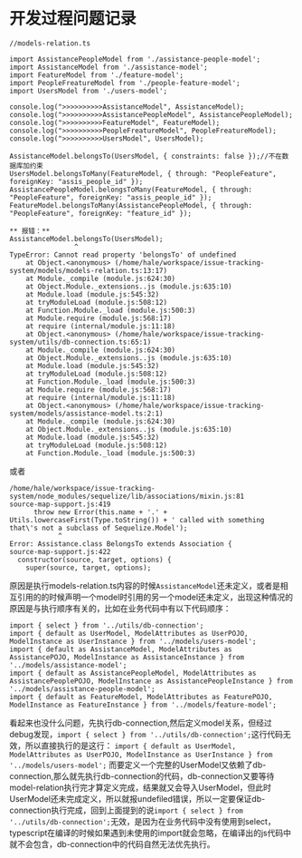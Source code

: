 # 开发过程问题记录

```
//models-relation.ts

import AssistancePeopleModel from './assistance-people-model';
import AssistanceModel from './assistance-model';
import FeatureModel from './feature-model';
import PeopleFreatureModel from './people-feature-model';
import UsersModel from './users-model';

console.log(">>>>>>>>>>AssistanceModel", AssistanceModel);
console.log(">>>>>>>>>>AssistancePeopleModel", AssistancePeopleModel);
console.log(">>>>>>>>>>FeatureModel", FeatureModel);
console.log(">>>>>>>>>>PeopleFreatureModel", PeopleFreatureModel);
console.log(">>>>>>>>>>UsersModel", UsersModel);

AssistanceModel.belongsTo(UsersModel, { constraints: false });//不在数据库加约束
UsersModel.belongsToMany(FeatureModel, { through: "PeopleFeature", foreignKey: "assis_people_id" });
AssistancePeopleModel.belongsToMany(FeatureModel, { through: "PeopleFeature", foreignKey: "assis_people_id" });
FeatureModel.belongsToMany(AssistancePeopleModel, { through: "PeopleFeature", foreignKey: "feature_id" });

** 报错：**
AssistanceModel.belongsTo(UsersModel);
                ^
TypeError: Cannot read property 'belongsTo' of undefined
    at Object.<anonymous> (/home/hale/workspace/issue-tracking-system/models/models-relation.ts:13:17)
    at Module._compile (module.js:624:30)
    at Object.Module._extensions..js (module.js:635:10)
    at Module.load (module.js:545:32)
    at tryModuleLoad (module.js:508:12)
    at Function.Module._load (module.js:500:3)
    at Module.require (module.js:568:17)
    at require (internal/module.js:11:18)
    at Object.<anonymous> (/home/hale/workspace/issue-tracking-system/utils/db-connection.ts:65:1)
    at Module._compile (module.js:624:30)
    at Object.Module._extensions..js (module.js:635:10)
    at Module.load (module.js:545:32)
    at tryModuleLoad (module.js:508:12)
    at Function.Module._load (module.js:500:3)
    at Module.require (module.js:568:17)
    at require (internal/module.js:11:18)
    at Object.<anonymous> (/home/hale/workspace/issue-tracking-system/models/assistance-model.ts:2:1)
    at Module._compile (module.js:624:30)
    at Object.Module._extensions..js (module.js:635:10)
    at Module.load (module.js:545:32)
    at tryModuleLoad (module.js:508:12)
    at Function.Module._load (module.js:500:3)

```
或者
```
/home/hale/workspace/issue-tracking-system/node_modules/sequelize/lib/associations/mixin.js:81
source-map-support.js:419
      throw new Error(this.name + '.' + Utils.lowercaseFirst(Type.toString()) + ' called with something that\'s not a subclass of Sequelize.Model');
            ^
Error: Assistance.class BelongsTo extends Association {
source-map-support.js:422
  constructor(source, target, options) {
    super(source, target, options);
```
原因是执行models-relation.ts内容的时候`AssistanceModel`还未定义，或者是相互引用的的时候声明一个model时引用的另一个model还未定义，出现这种情况的原因是与执行顺序有关的，比如在业务代码中有以下代码顺序：
```
import { select } from '../utils/db-connection';
import { default as UserModel, ModelAttributes as UserPOJO, ModelInstance as UserInstance } from '../models/users-model';
import { default as AssistanceModel, ModelAttributes as AssistancePOJO, ModelInstance as AssistanceInstance } from '../models/assistance-model';
import { default as AssistancePeopleModel, ModelAttributes as AssistancePeoplePOJO, ModelInstance as AssistancePeopleInstance } from '../models/assistance-people-model';
import { default as FeatureModel, ModelAttributes as FeaturePOJO, ModelInstance as FeatureInstance } from '../models/feature-model';
```
看起来也没什么问题，先执行db-connection,然后定义model关系，但经过debug发现，`import { select } from '../utils/db-connection';`这行代码无效，所以直接执行的是这行：
`import { default as UserModel, ModelAttributes as UserPOJO, ModelInstance as UserInstance } from '../models/users-model';`
而要定义一个完整的UserModel又依赖了db-connection,那么就先执行db-connection的代码，db-connection又要等待model-relation执行完才算定义完成，结果就又会导入UserModel，但此时UserModel还未完成定义，所以就报undefiled错误，所以一定要保证db-connection执行完成，回到上面提到的说`import { select } from '../utils/db-connection';`无效，是因为在业务代码中没有使用到select，typescript在编译的时候如果遇到未使用的import就会忽略，在编译出的js代码中就不会包含，db-connection中的代码自然无法优先执行。